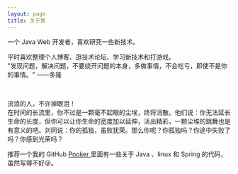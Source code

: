 ```yaml
---
layout: page
title: 关于我 
---
```


一个 Java Web 开发者，喜欢研究一些新技术。
<p>
平时喜欢整理个人博客、逛技术论坛、学习新技术和打游戏。<br/>
"发现问题，解决问题，不要绕开问题的本身，多做事情，不会吃亏，即使不是你的事情。" ——多隆
</p><br/>
<p>
流浪的人，不许掉眼泪！<br/>
在时间的长流里，你不过是一颗毫不起眼的尘埃，终将消散。他们说：你无法延长生命的长度，但你可以让你生命的宽度加以延伸，活出精彩，一颗尘埃的跳舞也是有意义的吧。刘同说：你的孤独，虽败犹荣。那么你呢？你孤独吗？你途中失败了吗？你感到光荣吗？
</p>

推荐一个我的 GitHub
<a target="_blank" href="https://github.com/pnoker"> Pnoker </a>
里面有一些关于 Java 、linux 和 Spring 的代码，虽然写得不好:stuck_out_tongue_winking_eye:。



